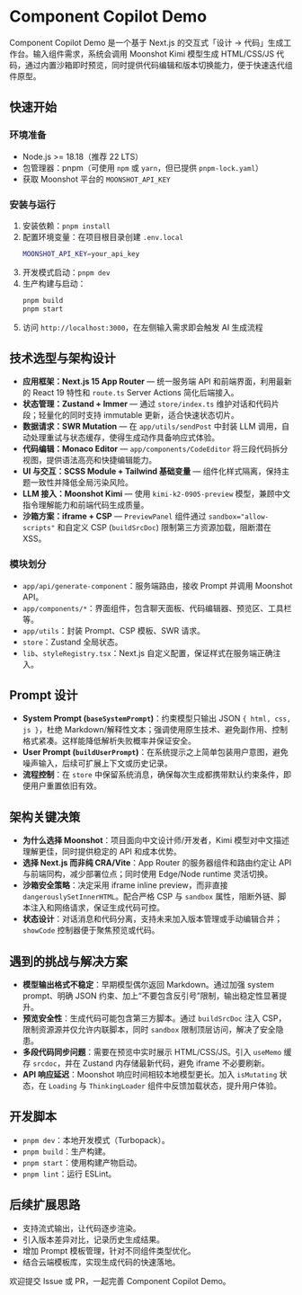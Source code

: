 # Component Copilot Demo

Component Copilot Demo 是一个基于 Next.js 的交互式「设计 → 代码」生成工作台。输入组件需求，系统会调用 Moonshot Kimi 模型生成 HTML/CSS/JS 代码，通过内置沙箱即时预览，同时提供代码编辑和版本切换能力，便于快速迭代组件原型。

## 快速开始

### 环境准备

- Node.js >= 18.18（推荐 22 LTS）
- 包管理器：pnpm（可使用 `npm` 或 `yarn`，但已提供 `pnpm-lock.yaml`）
- 获取 Moonshot 平台的 `MOONSHOT_API_KEY`

### 安装与运行

1. 安装依赖：`pnpm install`
2. 配置环境变量：在项目根目录创建 `.env.local`
   ```bash
   MOONSHOT_API_KEY=your_api_key
   ```
3. 开发模式启动：`pnpm dev`
4. 生产构建与启动：
   ```bash
   pnpm build
   pnpm start
   ```
5. 访问 `http://localhost:3000`，在左侧输入需求即会触发 AI 生成流程

## 技术选型与架构设计

- **应用框架：Next.js 15 App Router** — 统一服务端 API 和前端界面，利用最新的 React 19 特性和 `route.ts` Server Actions 简化后端接入。
- **状态管理：Zustand + Immer** — 通过 `store/index.ts` 维护对话和代码片段；轻量化的同时支持 immutable 更新，适合快速状态切片。
- **数据请求：SWR Mutation** — 在 `app/utils/sendPost` 中封装 LLM 调用，自动处理重试与状态缓存，使得生成动作具备响应式体验。
- **代码编辑：Monaco Editor** — `app/components/CodeEditor` 将三段代码拆分视图，提供语法高亮和快捷编辑能力。
- **UI 与交互：SCSS Module + Tailwind 基础变量** — 组件化样式隔离，保持主题一致性并降低全局污染风险。
- **LLM 接入：Moonshot Kimi** — 使用 `kimi-k2-0905-preview` 模型，兼顾中文指令理解能力和前端代码生成质量。
- **沙箱方案：iframe + CSP** — `PreviewPanel` 组件通过 `sandbox="allow-scripts"` 和自定义 CSP (`buildSrcDoc`) 限制第三方资源加载，阻断潜在 XSS。

### 模块划分

- `app/api/generate-component`：服务端路由，接收 Prompt 并调用 Moonshot API。
- `app/components/*`：界面组件，包含聊天面板、代码编辑器、预览区、工具栏等。
- `app/utils`：封装 Prompt、CSP 模板、SWR 请求。
- `store`：Zustand 全局状态。
- `lib`、`styleRegistry.tsx`：Next.js 自定义配置，保证样式在服务端正确注入。

## Prompt 设计

- **System Prompt (`baseSystemPrompt`)**：约束模型只输出 JSON `{ html, css, js }`，杜绝 Markdown/解释性文本；强调使用原生技术、避免副作用、控制格式紧凑。这样能降低解析失败概率并保证安全。
- **User Prompt (`buildUserPrompt`)**：在系统提示之上简单包装用户意图，避免噪声输入，后续可扩展上下文或历史记录。
- **流程控制**：在 `store` 中保留系统消息，确保每次生成都携带默认约束条件，即便用户重置依旧有效。

## 架构关键决策

- **为什么选择 Moonshot**：项目面向中文设计师/开发者，Kimi 模型对中文描述理解更佳，同时提供稳定的 API 和成本优势。
- **选择 Next.js 而非纯 CRA/Vite**：App Router 的服务器组件和路由约定让 API 与前端同构，减少部署位点；同时使用 Edge/Node runtime 灵活切换。
- **沙箱安全策略**：决定采用 iframe inline preview，而非直接 `dangerouslySetInnerHTML`。配合严格 CSP 与 `sandbox` 属性，阻断外链、脚本注入和网络请求，保证生成代码可控。
- **状态设计**：对话消息和代码分离，支持未来加入版本管理或手动编辑合并；`showCode` 控制器便于聚焦预览或代码。

## 遇到的挑战与解决方案

- **模型输出格式不稳定**：早期模型偶尔返回 Markdown。通过加强 system prompt、明确 JSON 约束、加上“不要包含反引号”限制，输出稳定性显著提升。
- **预览安全性**：生成代码可能包含第三方脚本。通过 `buildSrcDoc` 注入 CSP，限制资源源并仅允许内联脚本，同时 `sandbox` 限制顶层访问，解决了安全隐患。
- **多段代码同步问题**：需要在预览中实时展示 HTML/CSS/JS。引入 `useMemo` 缓存 `srcdoc`，并在 Zustand 内存储最新代码，避免 iframe 不必要刷新。
- **API 响应延迟**：Moonshot 响应时间相较本地模型更长。加入 `isMutating` 状态，在 `Loading` 与 `ThinkingLoader` 组件中反馈加载状态，提升用户体验。

## 开发脚本

- `pnpm dev`：本地开发模式（Turbopack）。
- `pnpm build`：生产构建。
- `pnpm start`：使用构建产物启动。
- `pnpm lint`：运行 ESLint。

## 后续扩展思路

- 支持流式输出，让代码逐步渲染。
- 引入版本差异对比，记录历史生成结果。
- 增加 Prompt 模板管理，针对不同组件类型优化。
- 结合云端模板库，实现生成代码的快速落地。

欢迎提交 Issue 或 PR，一起完善 Component Copilot Demo。
